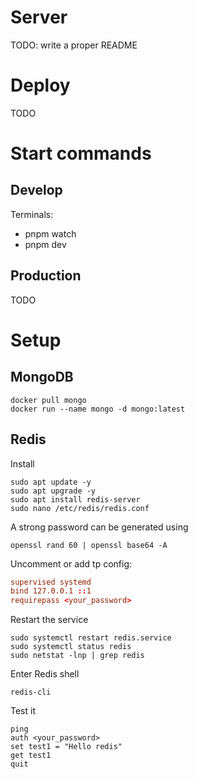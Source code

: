 # Server

TODO: write a proper README

# Deploy

TODO

# Start commands

## Develop

Terminals:
* pnpm watch
* pnpm dev

## Production

TODO

# Setup

## MongoDB

```shell
docker pull mongo
docker run --name mongo -d mongo:latest
```

## Redis

<!-- Adapted from: https://www.digitalocean.com/community/tutorials/how-to-install-and-secure-redis-on-ubuntu-18-04 -->

Install
```shell
sudo apt update -y
sudo apt upgrade -y
sudo apt install redis-server
sudo nano /etc/redis/redis.conf
```

A strong password can be generated using
```shell
openssl rand 60 | openssl base64 -A
```

Uncomment or add tp config: 
```conf
supervised systemd
bind 127.0.0.1 ::1
requirepass <your_password>
```

Restart the service
```shell
sudo systemctl restart redis.service
sudo systemctl status redis
sudo netstat -lnp | grep redis
```

Enter Redis shell
```shell
redis-cli
```

Test it
```redis
ping
auth <your_password>
set test1 = "Hello redis"
get test1
quit
```